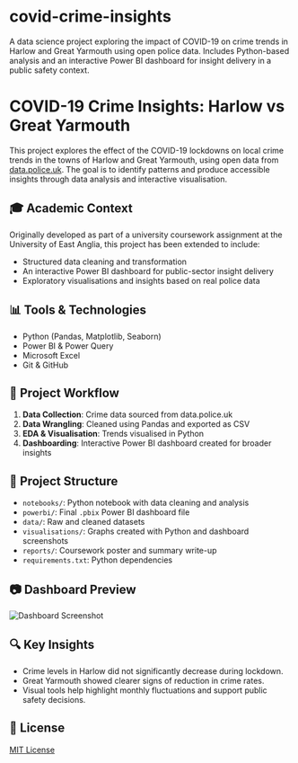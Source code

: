 # covid-crime-insights
A data science project exploring the impact of COVID-19 on crime trends in Harlow and Great Yarmouth using open police data. Includes Python-based analysis and an interactive Power BI dashboard for insight delivery in a public safety context.

# COVID-19 Crime Insights: Harlow vs Great Yarmouth

This project explores the effect of the COVID-19 lockdowns on local crime trends in the towns of Harlow and Great Yarmouth, using open data from [data.police.uk](https://data.police.uk). The goal is to identify patterns and produce accessible insights through data analysis and interactive visualisation.

## 🎓 Academic Context

Originally developed as part of a university coursework assignment at the University of East Anglia, this project has been extended to include:
- Structured data cleaning and transformation
- An interactive Power BI dashboard for public-sector insight delivery
- Exploratory visualisations and insights based on real police data

## 📊 Tools & Technologies
- Python (Pandas, Matplotlib, Seaborn)
- Power BI & Power Query
- Microsoft Excel
- Git & GitHub

## 🧪 Project Workflow
1. **Data Collection**: Crime data sourced from data.police.uk
2. **Data Wrangling**: Cleaned using Pandas and exported as CSV
3. **EDA & Visualisation**: Trends visualised in Python
4. **Dashboarding**: Interactive Power BI dashboard created for broader insights

## 📁 Project Structure

- `notebooks/`: Python notebook with data cleaning and analysis
- `powerbi/`: Final `.pbix` Power BI dashboard file
- `data/`: Raw and cleaned datasets
- `visualisations/`: Graphs created with Python and dashboard screenshots
- `reports/`: Coursework poster and summary write-up
- `requirements.txt`: Python dependencies

## 📷 Dashboard Preview
![Dashboard Screenshot](visualisations/dashboard_screenshot.png)

## 🔍 Key Insights
- Crime levels in Harlow did not significantly decrease during lockdown.
- Great Yarmouth showed clearer signs of reduction in crime rates.
- Visual tools help highlight monthly fluctuations and support public safety decisions.

## 📘 License
[MIT License](LICENSE)
